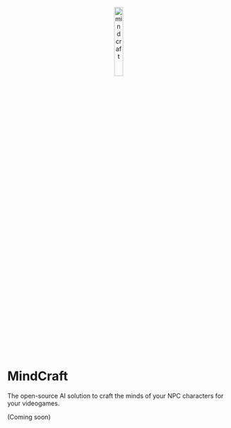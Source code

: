 <p align="center">
<img 
  width="20%"
  src="https://github.com/josejuanmartinez/mindcraft/assets/36634572/0ef83288-9e53-444d-baa0-2c61b0fc26ca" alt="mindcraft"/>
</p>

# MindCraft
The open-source AI solution to craft the minds of your NPC characters for your videogames.

(Coming soon)
